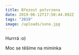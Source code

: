 ```yaml
---
title: Březost potvrzena
date: 2019-06-12T17:50:44.892Z
tags: "2019"
image: /uploads/sono.jpg
---
```

Hurrrá :o)

Moc se těšíme na miminka